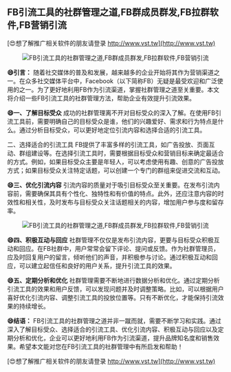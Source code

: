 ## **FB引流工具的社群管理之道,FB群成员群发,FB拉群软件,FB营销引流**

[😍想了解推广相关软件的朋友请登录 http://www.vst.tw](http://www.vst.tw)

 <center><img src="https://vst.tw/MP4/tuiguang/png/4.png" alt="FB引流工具的社群管理之道,FB群成员群发,FB拉群软件,FB营销引流"></center>

**😄引言：**
随着社交媒体的普及和发展，越来越多的企业开始将其作为营销渠道之一。在众多社交媒体平台中，Facebook（以下简称FB）无疑是最受欢迎和广泛使用的之一。为了更好地利用FB作为引流渠道，掌握社群管理之道至关重要。本文将介绍一些FB引流工具的社群管理方法，帮助企业有效提升引流效果。

**😄一、了解目标受众**
成功的社群管理离不开对目标受众的深入了解。在使用FB引流工具前，需要明确自己的目标受众是谁，他们的兴趣爱好、需求和行为特点是什么。通过分析目标受众，可以更好地定位引流内容和选择合适的引流工具。

二、选择适合的引流工具
FB提供了丰富多样的引流工具，如广告投放、页面互动、群组建设等。在选择引流工具时，需要根据目标受众和营销目标来确定最适合的方式。例如，如果目标受众主要是年轻人，可以考虑使用有趣、创意的广告投放方式；如果目标受众关注特定话题，可以创建一个专门的群组来促进交流和互动。

**😄三、优化引流内容**
引流内容的质量对于吸引目标受众至关重要。在发布引流内容前，需要确保其具有个性化、独特性和有价值的特点。此外，还应注意内容的时效性和相关性，及时发布与目标受众关注话题相关的内容，增加用户参与度和留存率。

 <center><img src="https://vst.tw/MP4/tuiguang/png/3.png" alt="FB引流工具的社群管理之道,FB群成员群发,FB拉群软件,FB营销引流"></center>

**😄四、积极互动与回应**
社群管理不仅仅是发布引流内容，更要与目标受众积极互动和回应。在FB社群中，用户常常会留下评论、提问或反馈。作为社群管理员，应及时回复用户的留言，倾听他们的声音，并积极参与讨论。通过积极互动和回应，可以建立起信任和良好的用户关系，提升引流工具的效果。

**😄五、定期分析和优化**
社群管理需要不断地进行数据分析和优化。通过定期分析引流工具的效果和用户反馈，可以发现问题并及时调整策略。比如，可以根据用户喜好优化引流内容、调整引流工具的投放位置等。只有不断优化，才能保持引流效果的持续增长。

**😄结语：**
FB引流工具的社群管理之道并非一蹴而就，需要不断学习和实践。通过深入了解目标受众、选择适合的引流工具、优化引流内容、积极互动与回应以及定期分析和优化，企业可以更好地利用FB作为引流渠道，提升品牌知名度和销售效果。希望本文能对您在FB引流工具的社群管理中有所启发和帮助！

[😍想了解推广相关软件的朋友请登录 http://www.vst.tw](http://www.vst.tw)




